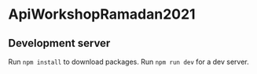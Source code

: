 # ApiWorkshopRamadan2021

## Development server

Run `npm install` to download packages.
Run `npm run dev` for a dev server.